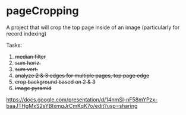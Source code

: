 # pageCropping
A project that will crop the top page inside of an image (particularly for record indexing)

Tasks:

1. ~~median filter~~
2. ~~sum horiz.~~
3. ~~sum vert.~~
4. ~~analyze 2 & 3 edges for multiple pages, top page edge~~
5. ~~crop background based on 2 & 3~~
6. ~~image pyramid~~

https://docs.google.com/presentation/d/14nmSl-nF58mYPzx-baaJTHgMxS2sYBIxmgJrCmKqK7o/edit?usp=sharing
